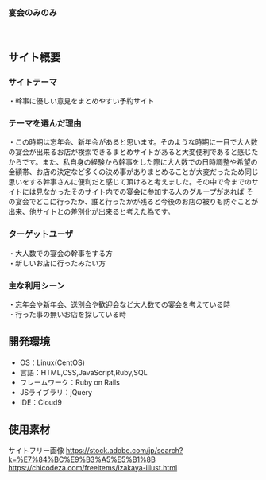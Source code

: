 ### 宴会のみのみ
​
## サイト概要
### サイトテーマ
​・幹事に優しい意見をまとめやすい予約サイト
### テーマを選んだ理由
・この時期は忘年会、新年会があると思います。そのような時期に一目で大人数の宴会が出来るお店が検索できるまとめサイトがあると大変便利であると感じたからです。また、私自身の経験から幹事をした際に大人数での日時調整や希望の
金額帯、お店の決定など多くの決め事がありまとめることが大変だったため同じ思いをする幹事さんに便利だと感じて頂けると考えました。その中で今までのサイトには見なかったそのサイト内での宴会に参加する人のグループがあれば
その宴会でどこに行ったか、誰と行ったかが残ると今後のお店の被りも防ぐことが出来、他サイトとの差別化が出来ると考えた為です。
### ターゲットユーザ
​・大人数での宴会の幹事をする方  
・新しいお店に行ったみたい方
### 主な利用シーン
​・忘年会や新年会、送別会や歓迎会など大人数での宴会を考えている時  
・行った事の無いお店を探している時
​
## 開発環境
- OS：Linux(CentOS)
- 言語：HTML,CSS,JavaScript,Ruby,SQL
- フレームワーク：Ruby on Rails
- JSライブラリ：jQuery
- IDE：Cloud9
​
## 使用素材
サイトフリー画像
https://stock.adobe.com/jp/search?k=%E7%84%BC%E9%B3%A5%E5%B1%8B
https://chicodeza.com/freeitems/izakaya-illust.html
